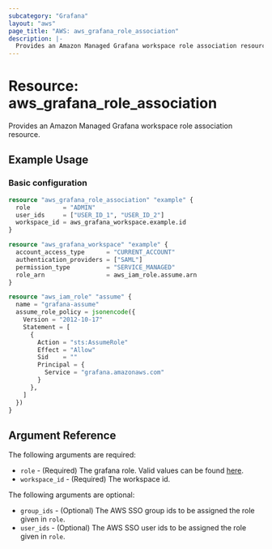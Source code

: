 ```yaml
---
subcategory: "Grafana"
layout: "aws"
page_title: "AWS: aws_grafana_role_association"
description: |-
  Provides an Amazon Managed Grafana workspace role association resource.
---
```


# Resource: aws_grafana_role_association

Provides an Amazon Managed Grafana workspace role association resource.

## Example Usage

### Basic configuration

```terraform
resource "aws_grafana_role_association" "example" {
  role         = "ADMIN"
  user_ids     = ["USER_ID_1", "USER_ID_2"]
  workspace_id = aws_grafana_workspace.example.id
}

resource "aws_grafana_workspace" "example" {
  account_access_type      = "CURRENT_ACCOUNT"
  authentication_providers = ["SAML"]
  permission_type          = "SERVICE_MANAGED"
  role_arn                 = aws_iam_role.assume.arn
}

resource "aws_iam_role" "assume" {
  name = "grafana-assume"
  assume_role_policy = jsonencode({
    Version = "2012-10-17"
    Statement = [
      {
        Action = "sts:AssumeRole"
        Effect = "Allow"
        Sid    = ""
        Principal = {
          Service = "grafana.amazonaws.com"
        }
      },
    ]
  })
}
```

## Argument Reference

The following arguments are required:

* `role` - (Required) The grafana role. Valid values can be found [here](https://docs.aws.amazon.com/grafana/latest/APIReference/API_UpdateInstruction.html#ManagedGrafana-Type-UpdateInstruction-role).
* `workspace_id` - (Required) The workspace id.

The following arguments are optional:

* `group_ids` - (Optional) The AWS SSO group ids to be assigned the role given in `role`.
* `user_ids` - (Optional) The AWS SSO user ids to be assigned the role given in `role`.
